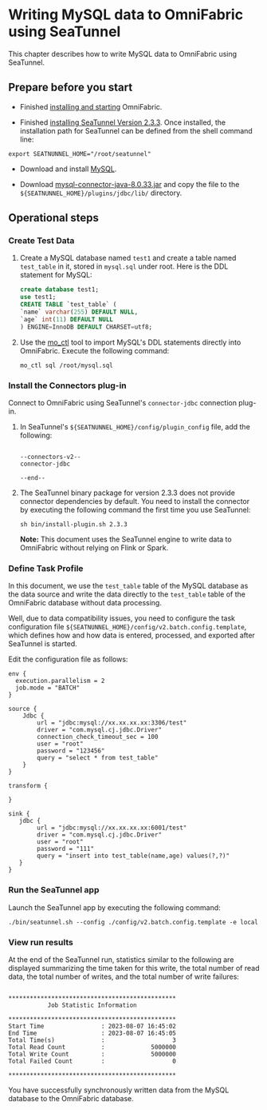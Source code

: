 # Writing MySQL data to OmniFabric using SeaTunnel

This chapter describes how to write MySQL data to OmniFabric using SeaTunnel.

## Prepare before you start

- Finished [installing and starting](../../../Get-Started/install-standalone-matrixone.md) OmniFabric.

- Finished [installing SeaTunnel Version 2.3.3](https://www.apache.org/dyn/closer.lua/seatunnel/2.3.3/apache-seatunnel-2.3.3-bin.tar.gz). Once installed, the installation path for SeaTunnel can be defined from the shell command line:

```shell
export SEATNUNNEL_HOME="/root/seatunnel"
```

- Download and install [MySQL](https://downloads.mysql.com/archives/get/p/23/file/mysql-server_8.0.33-1ubuntu23.04_amd64.deb-bundle.tar).

- Download [mysql-connector-java-8.0.33.jar](https://downloads.mysql.com/archives/get/p/3/file/mysql-connector-j-8.0.33.zip) and copy the file to the `${SEATNUNNEL_HOME}/plugins/jdbc/lib/` directory.

## Operational steps

### Create Test Data

1. Create a MySQL database named `test1` and create a table named `test_table` in it, stored in `mysql.sql` under root. Here is the DDL statement for MySQL:

      ```sql
    create database test1;
    use test1;
    CREATE TABLE `test_table` (
      `name` varchar(255) DEFAULT NULL,
      `age` int(11) DEFAULT NULL
    ) ENGINE=InnoDB DEFAULT CHARSET=utf8;
    ```

2. Use the [mo_ctl](../../../../Reference/mo-tools/mo_ctl_standalone.md) tool to import MySQL's DDL statements directly into OmniFabric. Execute the following command:

    ```shell
    mo_ctl sql /root/mysql.sql
    ```

### Install the Connectors plug-in

Connect to OmniFabric using SeaTunnel's `connector-jdbc` connection plug-in.

1. In SeaTunnel's `${SEATNUNNEL_HOME}/config/plugin_config` file, add the following:

    ```shell

    --connectors-v2--
    connector-jdbc

    --end--
    ```

2. The SeaTunnel binary package for version 2.3.3 does not provide connector dependencies by default. You need to install the connector by executing the following command the first time you use SeaTunnel:

    ```shell
    sh bin/install-plugin.sh 2.3.3
    ```

    __Note:__ This document uses the SeaTunnel engine to write data to OmniFabric without relying on Flink or Spark.

### Define Task Profile

In this document, we use the `test_table` table of the MySQL database as the data source and write the data directly to the `test_table` table of the OmniFabric database without data processing.

Well, due to data compatibility issues, you need to configure the task configuration file `${SEATNUNNEL_HOME}/config/v2.batch.config.template`, which defines how and how data is entered, processed, and exported after SeaTunnel is started.

Edit the configuration file as follows:

```shell
env {
  execution.parallelism = 2
  job.mode = "BATCH"
}

source {
    Jdbc {
        url = "jdbc:mysql://xx.xx.xx.xx:3306/test"
        driver = "com.mysql.cj.jdbc.Driver"
        connection_check_timeout_sec = 100
        user = "root"
        password = "123456"
        query = "select * from test_table"
    }
}

transform {

}

sink {
   jdbc {
        url = "jdbc:mysql://xx.xx.xx.xx:6001/test"
        driver = "com.mysql.cj.jdbc.Driver"
        user = "root"
        password = "111"
        query = "insert into test_table(name,age) values(?,?)"
   }
}
```

### Run the SeaTunnel app

Launch the SeaTunnel app by executing the following command:

```shell
./bin/seatunnel.sh --config ./config/v2.batch.config.template -e local
```

### View run results

At the end of the SeaTunnel run, statistics similar to the following are displayed summarizing the time taken for this write, the total number of read data, the total number of writes, and the total number of write failures:

```shell

***********************************************
           Job Statistic Information

***********************************************
Start Time                : 2023-08-07 16:45:02
End Time                  : 2023-08-07 16:45:05
Total Time(s)             :                   3
Total Read Count          :             5000000
Total Write Count         :             5000000
Total Failed Count        :                   0

***********************************************
```

You have successfully synchronously written data from the MySQL database to the OmniFabric database.
